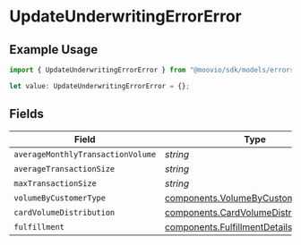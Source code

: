 # UpdateUnderwritingErrorError

## Example Usage

```typescript
import { UpdateUnderwritingErrorError } from "@moovio/sdk/models/errors";

let value: UpdateUnderwritingErrorError = {};
```

## Fields

| Field                                                                                            | Type                                                                                             | Required                                                                                         | Description                                                                                      |
| ------------------------------------------------------------------------------------------------ | ------------------------------------------------------------------------------------------------ | ------------------------------------------------------------------------------------------------ | ------------------------------------------------------------------------------------------------ |
| `averageMonthlyTransactionVolume`                                                                | *string*                                                                                         | :heavy_minus_sign:                                                                               | N/A                                                                                              |
| `averageTransactionSize`                                                                         | *string*                                                                                         | :heavy_minus_sign:                                                                               | N/A                                                                                              |
| `maxTransactionSize`                                                                             | *string*                                                                                         | :heavy_minus_sign:                                                                               | N/A                                                                                              |
| `volumeByCustomerType`                                                                           | [components.VolumeByCustomerTypeError](../../models/components/volumebycustomertypeerror.md)     | :heavy_minus_sign:                                                                               | N/A                                                                                              |
| `cardVolumeDistribution`                                                                         | [components.CardVolumeDistributionError](../../models/components/cardvolumedistributionerror.md) | :heavy_minus_sign:                                                                               | N/A                                                                                              |
| `fulfillment`                                                                                    | [components.FulfillmentDetailsError](../../models/components/fulfillmentdetailserror.md)         | :heavy_minus_sign:                                                                               | N/A                                                                                              |